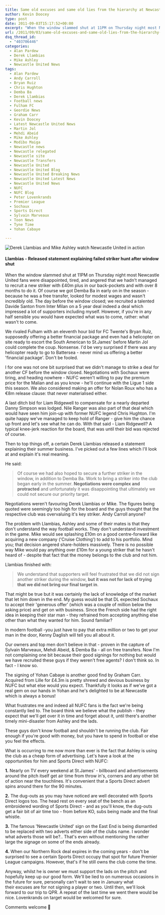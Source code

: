 ```yaml
---
title: Same old excuses and same old lies from the hierarchy at Newcastle United
author: Kevin Doocey
type: post
date: 2011-09-03T15:17:52+00:00
excerpt: "When the window slammed shut at 11PM on Thursday night most Newcastle United fans were disappointed, tired, and angered that we hadn't managed to recruit a new striker with £40m.."
url: /2011/09/03/same-old-excuses-and-same-old-lies-from-the-hierarchy-at-newcastle-united/
dsq_thread_id:
  - "403706446"
categories:
  - Alan Pardew
  - Derek Llambias
  - Mike Ashley
  - Newcastle United News
tags:
  - Alan Pardew
  - Andy Carroll
  - Bryan Ruiz
  - Chris Hughton
  - Demba Ba
  - Derek Llambias
  - Football news
  - Fulham FC
  - Geordie News
  - Graham Carr
  - Kevin Doocey
  - Latest Newcastle United News
  - Martin Jol
  - Mehdi Abeid
  - Mike Ashley
  - Modibo Maiga
  - Newcastle news
  - Newcastle relegated
  - Newcastle site
  - Newcastle Transfers
  - Newcastle United
  - Newcastle United Blog
  - Newcastle United Breaking News
  - Newcastle United Latest News
  - Newcastle United News
  - NUFC
  - NUFC Blog
  - Peter Lovenkrands
  - Premier League
  - Sochaux
  - Sports Direct
  - Sylvain Marveaux
  - Toon News
  - Tyne Time
  - Yohan Cabaye

---
```

![Derek Llambias and Mike Ashley watch Newcastle United in action](http://www.tynetime.com/wp-content/uploads/2011/09/Derek-Llambias.jpg "Derek-Llambias")

#### Llambias - Released statement explaining failed striker hunt after window shut

When the window slammed shut at 11PM on Thursday night most Newcastle United fans were disappointed, tired, and angered that we hadn't managed to recruit a new striker with £40m plus in our back-pockets and with over 8 months to do it. Of course we got Demba Ba in early on in the season - because he was a free transfer, looked for modest wages and wasn't incredibly old. The day before the  window closed; we recruited a talented Davide Santon from Inter Milan on a 5 year deal indeed a deal which impressed a lot of supporters including myself. However, if you're in any half sensible you would have expected what was to come, rather: what wasn't to come.

We rivaled Fulham with an eleventh hour bid for FC Twente's Bryan Ruiz, supposedly offering a better financial package and even had a helicopter on site ready to escort the South American to St.James' before Martin Jol could complete the coup. Nonsense. I'd be very surprised if there was any helicopter ready to go to Battersea - never mind us offering a better 'financial package'. Don't be fooled.

I for one was not one bit surprised that we didn't manage to strike a deal for another CF before the window closed. Negotiations with Sochaux were tiring, and heading nowhere - NUFC weren't willing to pay the premium price for the Malian and as you know - he'll continue with the Ligue 1 side this season. We also considered making an offer for Nolan Roux who has a €8m release clause: that never materialised either.

A last ditch bid for Liam Ridgewell to compensate for a nearly departed Danny Simpson was lodged. Nile Ranger was also part of that deal which would have seen him join-up with former NUFC legend Chris Hughton. I'm quite happy we've managed to keep hold of Ranger - give him the chance up front and let's see what he can do. With that said - Liam Ridgewell? A typical knee-jerk reaction for the board, that was until their bid was rejected of course.

Then to top things off, a certain Derek Llambias released a statement explaining their summer business. I've picked out a few lines which I'll look at and explain it's real meaning.

He said:

> Of course we had also hoped to secure a further striker in the window, in addition to Demba Ba. Work to bring a striker into the club began early in the summer. **Negotiations were complex and protracted** and unfortunately it was disappointing that ultimately we could not secure our priority target.

Negotiations weren't favouring Derek Llambias or Mike. The figures being quoted were seemingly too high for the board and the guys thought that the respective club was overvaluing it's key striker. Andy Carroll anyone?

The problem with Llambias, Ashley and some of their mates is that they don't understand the way football works. They don't understand investment in the game. Mike would see splashing £10m on a good centre-forward like acquiring a new company ('Cruise Clothing') to add to his portfolio. Mind you; that decision angered share-holders massively. There is no possible way Mike would pay anything over £10m for a young striker that he hasn't heard of - despite that fact that the money belongs to the club and not him.

Llambias finished with:

> We understand that supporters will feel frustrated that we did not sign another striker during the window, **but it was not for lack of trying that we did not bring our final target in**.

That might be true but it was certainly the lack of knowledge of the market that let him down in the end. My guess would be that DL expected Sochaux to accept their 'generous offer' (which was a couple of million below the asking price) and get on with business. Since the French side had the right idea in keeping their star man - they refrained from accepting anything else other than what they wanted for him. Sound familiar?

In modern football -you just have to pay that extra million or two to get your man in the door, Kenny Daglish will tell you all about it.

Our owners and top men don't believe in that - proven in the capture of Sylvain Marveaux, Mehdi Abeid, & Demba Ba - all on free transfers. Now I'm not complaining one bit because their good signings for nothing but would we have recruited these guys if they weren't free agents? I don't think so. In fact - I know so.

The signing of Yohan Cabaye is another good find by Graham Carr. Acquired from Lille for £4.3m is pretty shrewd and devious business by NUFC but what else would you expect. Thankfully it looks as if we've got a real gem on our hands in Yohan and he's delighted to be at Newcastle which is always a bonus!

What frustrates me and indeed all NUFC fans is the fact we're being constantly lied to. The board think we believe what the publish - they expect that we'll get over it in time and forget about it, until there's another timely mini-disaster from Ashley and the lads.

These guys don't know football and shouldn't be running the club. Fair enough if you're good with money, but you have to spend in football or else you feel the effects.

What is occurring to me now more than ever is the fact that Ashley is using the club as a cheap form of advertising. Let's have a look at the opportunities for him and Sports Direct with NUFC:

**1.** Nearly on TV every weekend at St.James' - billboard and advertisements around the pitch itself get air time from throw in's, corners and any other bit of action near the touchlines. It's convenient that a Sports Direct advert spins around there for the 90 minutes.

**2.** The dug-outs as you may have noticed are well decorated with Sports Direct logos too. The head rest on every seat of the bench as an embroidered wording of Sports Direct - and as you'll know, the dug-outs get a fair bit of air time too - from before KO, subs being made and the final whistle.

**3.** The famous 'Newcastle United' sign on the East End is being dismantled to be replaced with two adverts either side of the clubs name. I wonder what adverts those will be?.. That's even without mentioning the rather large the signage on some of the ends already.

**4.** When our Northern Rock deal expires in the coming years - don't be surprised to see a certain Sports Direct occupy that spot for future Premier League campaigns. However, that's if he still owns the club come the time.

Anyway, whilst he is owner we must support the lads on the pitch and hopefully keep up our good form. We'll be lied to on numerous occasions in the future for sure, personally can't wait to see in January what their excuses are for not signing a player or two. Until then, we'll look forward to our trip to QPR. A repeat of the last time we went there would be nice. Lovenkrands on target would be welcomed for sure.

Comments welcome 🙂
